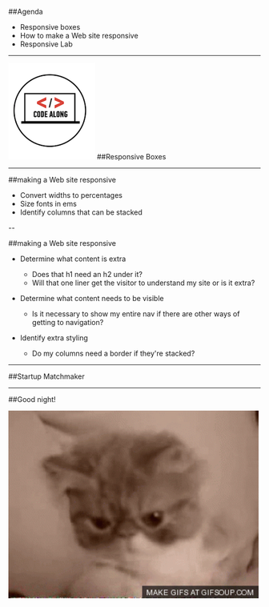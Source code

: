 ##Agenda

* Responsive boxes
* How to make a Web site responsive
* Responsive Lab

---

![GeneralAssemb.ly](../../img/icons/code_along.png)
##Responsive Boxes

---

##making a Web site responsive

*	Convert widths to percentages
*	Size fonts in ems
*	Identify columns that can be stacked

--

##making a Web site responsive

*	Determine what content is extra
	*	Does that h1 need an h2 under it?
	*	Will that one liner get the visitor to understand my site or is it extra?

*	Determine what content needs to be visible
	*	Is it necessary to show my entire nav if there are other ways of getting to navigation?

*	Identify extra styling
	*	Do my columns need a border if they're stacked?


---

##Startup Matchmaker

---

##Good night!

<img src="../../img/unit_1/sleepy_cat.gif" width="500px">
